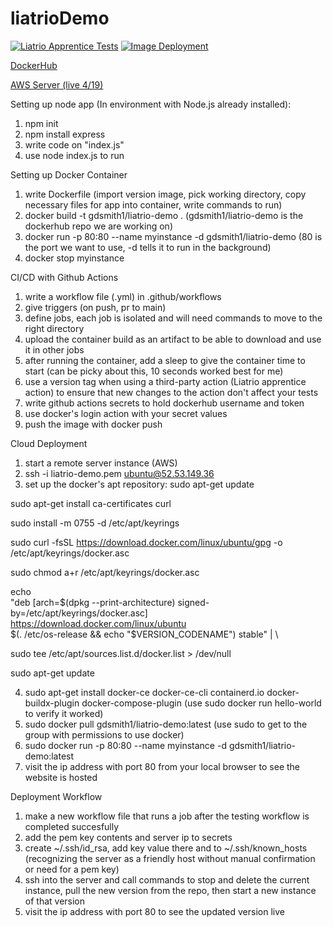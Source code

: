 # liatrioDemo
[![Liatrio Apprentice Tests](https://github.com/gdsmith1/liatrioDemo/actions/workflows/main.yml/badge.svg)](https://github.com/gdsmith1/liatrioDemo/actions/workflows/main.yml)
[![Image Deployment](https://github.com/gdsmith1/liatrioDemo/actions/workflows/deploy.yml/badge.svg)](https://github.com/gdsmith1/liatrioDemo/actions/workflows/deploy.yml)

[DockerHub](https://hub.docker.com/repository/docker/gdsmith1/liatrio-demo/general)

[AWS Server (live 4/19)](http://52.53.149.36/)

Setting up node app (In environment with Node.js already installed):
1) npm init 
2) npm install express
3) write code on "index.js"
4) use node index.js to run

Setting up Docker Container
1) write Dockerfile (import version image, pick working directory, copy necessary files for app into container, write commands to run)
2) docker build -t gdsmith1/liatrio-demo . (gdsmith1/liatrio-demo is the dockerhub repo we are working on)
3) docker run -p 80:80 --name myinstance -d gdsmith1/liatrio-demo (80 is the port we want to use, -d tells it to run in the background)
4) docker stop myinstance

CI/CD with Github Actions
1) write a workflow file (.yml) in .github/workflows
2) give triggers (on push, pr to main)
3) define jobs, each job is isolated and will need commands to move to the right directory
4) upload the container build as an artifact to be able to download and use it in other jobs
5) after running the container, add a sleep to give the container time to start (can be picky about this, 10 seconds worked best for me)
6) use a version tag when using a third-party action (Liatrio apprentice action) to ensure that new changes to the action don't affect your tests
7) write github actions secrets to hold dockerhub username and token
8) use docker's login action with your secret values
8) push the image with docker push

Cloud Deployment
1) start a remote server instance (AWS)
2) ssh -i liatrio-demo.pem ubuntu@52.53.149.36
3) set up the docker's apt repository:
sudo apt-get update

sudo apt-get install ca-certificates curl

sudo install -m 0755 -d /etc/apt/keyrings

sudo curl -fsSL https://download.docker.com/linux/ubuntu/gpg -o /etc/apt/keyrings/docker.asc

sudo chmod a+r /etc/apt/keyrings/docker.asc

echo \
  "deb [arch=$(dpkg --print-architecture) signed-by=/etc/apt/keyrings/docker.asc] https://download.docker.com/linux/ubuntu \
  $(. /etc/os-release && echo "$VERSION_CODENAME") stable" | \
  
  sudo tee /etc/apt/sources.list.d/docker.list > /dev/null
  
sudo apt-get update

4) sudo apt-get install docker-ce docker-ce-cli containerd.io docker-buildx-plugin docker-compose-plugin (use sudo docker run hello-world to verify it worked)
5) sudo docker pull gdsmith1/liatrio-demo:latest (use sudo to get to the group with permissions to use docker)
6) sudo docker run -p 80:80 --name myinstance -d gdsmith1/liatrio-demo:latest
7) visit the ip address with port 80 from your local browser to see the website is hosted

Deployment Workflow
1) make a new workflow file that runs a job after the testing workflow is completed succesfully
2) add the pem key contents and server ip to secrets
3) create ~/.ssh/id_rsa, add key value there and to ~/.ssh/known_hosts (recognizing the server as a friendly host without manual confirmation or need for a pem key)
4) ssh into the server and call commands to stop and delete the current instance, pull the new version from the repo, then start a new instance of that version
5) visit the ip address with port 80 to see the updated version live